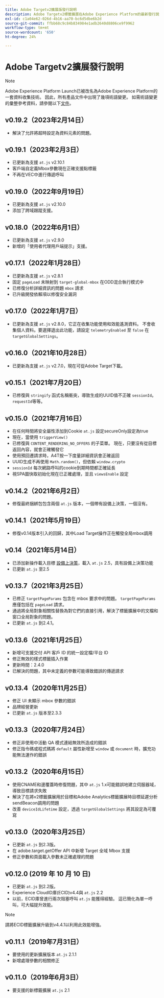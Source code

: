 ```yaml
---
title: Adobe Targetv2擴展版發行說明
description: Adobe Targetv2標籤擴展在Adobe Experience Platform的最新發行說明。
exl-id: c1a04e62-026d-4b16-aa70-bc6d5dbe6b2d
source-git-commit: ffbb68c9c84b834984e1adb2640d8806ce9f9962
workflow-type: tm+mt
source-wordcount: '650'
ht-degree: 24%

---
```


# Adobe Targetv2擴展發行說明

>[!NOTE]
>
>Adobe Experience Platform Launch已被改名為Adobe Experience Platform的一套資料收集技術。 因此，所有產品文件中出現了幾項術語變更。 如需術語變更的彙整參考資料，請參閱以下[文件](../../../term-updates.md)。

## v0.19.2（2023年2月14日）

- 解決了允許將超時設定為資料元素的問題。

## v0.19.1（2023年2月3日）

- 已更新為支援 `at.js` v2.10.1
- 客戶端自定義Mbox參數現在正確支援點標籤
- 不再在VEC中進行傳遞呼叫

## v0.19.0（2022年9月19日）

- 已更新為支援 `at.js` v2.10.0
- 添加了跨域跟蹤支援。

## v0.18.0（2022年6月1日）

- 已更新為支援 `at.js` v2.9.0
- 新增的「使用者代理用戶端提示」支援。

## v0.17.1（2022年1月28日）

- 已更新為支援 `at.js` v2.8.1
- 固定 `pageLoad` 未映射到 `target-global-mbox` 在ODD混合執行模式中
- 已修復分析詳細資訊的問題 `mbox` 請求
- 已升級開發依賴項以修復安全漏洞

## v0.17.0（2022年1月7日）

- 已更新為支援 `at.js` v2.8.0，它正在收集功能使用和效能遙測資料。  不會收集個人資料。要選擇退出此功能，請設定 `telemetryEnabled` 至 `false` 在 `targetGlobalSettings`。

## v0.16.0（2021年10月28日）

- 已更新為支援 `at.js` v2.7.0，現在可從Adobe Target下載。

## v0.15.1（2021年7月20日）

- 已修復與 `stringify` 函式名稱衝突，導致生成的UUID值不正確 `sessionId`。 `requestId`等等。

## v0.15.0（2021年7月16日）

- 在任何時間將安全屬性添加到Cookie `at.js` 設定secureOnly設定為true
- 現在，當使用 `triggerView()`
- 已修復與 `CONTENT_RENDERING_NO_OFFERS` 的子菜單。 現在，只要沒有從目標返回內容，就會正確觸發它
- 使用預回遷請求時，A4T按一下度量詳細資訊會正確返回
- UUID生成不再使用 `Math.random()`，但依賴 `window.crypto`
- `sessionId` 每次網路呼叫的cookie到期時間都正確延長
- 視SPA圖快取初始化現在已正確處理，並且 `viewsEnable` 設定

## v0.14.2（2021年6月2日）

- 修復最終捆綁包包含兩個 `at.js` 版本，一個帶有設備上決策，一個沒有。

## v0.14.1（2021年5月19日）

- 修復v0.14版本引入的回歸，其中Load Target操作正在觸發全局mbox調用

## v0.14（2021年5月14日）

- 已添加新操作載入目標 [設備上決策](./overview.md#load-target-with-on-device-decisioning)，載入 `at.js` 2.5，具有設備上決策功能
- 已更新 `at.js` 至2.5


## v0.13.7（2021年3月25日）

- 已修正 `targetPageParams` 包含在 mbox 要求中的問題。 `targetPageParams` 應僅包括在 `pageLoad` 請求。
- 通過將全局對象相關性替換為對它們的直接引用，解決了標籤擴展中的文檔和窗口全局對象的問題。
- 已更新 `at.js` 到2.4.1。

## v0.13.6（2021年1月25日）

- 新增可支援交付 API 客戶 ID 的統一設定檔/平台 ID
- 修正無效的樣式標籤插入作業
- 更新時間：2.4.0
- 已解決的問題，其中未定義的參數可能導致錯誤的傳遞請求

## v0.13.4（2020年11月25日）

- 修正 UI 未顯示 mbox 參數的錯誤
- 品牌經營更新
- 已更新 `at.js` 版本至2.3.3

## v0.13.3（2020年7月24日）

- 修正非使用中活動 QA 模式連結無效所造成的錯誤
- 修正指令碼或程式碼將 `default` 屬性新增至 `window` 或 `document` 時，擴充功能無法運作的錯誤

## v0.13.2（2020年6月15日）

- 使用CNAME和邊覆蓋時修復問題，其中 `at.js` 1.x可能錯誤地建立伺服器域，導致目標請求失敗
- 解決了在將v2標籤擴展用於目標和Adobe Analytics標籤擴展時目標延遲分析sendBeacon調用的問題
- 改善 `deviceIdLifetime` 設定，透過 `targetGlobalSettings` 將其設定為可覆寫

## v0.13.0（2020年3月25日）

- 已更新 `at.js` 到2.3版。
- 在 adobe.target.getOffer API 中新增 Target 全域 Mbox 支援
- 修正參數和頁面載入參數未正確處理的問題

## v0.12.0 (2019 年 10 月 10 日)

- 已更新 `at.js` 到2.2版。
- Experience CloudID庫(ECID)v4.4與 `at.js` 2.2
- 以前，ECID庫曾進行兩次阻塞呼叫 `at.js` 能獲得經驗。 這已簡化為單一呼叫，可大幅提升效能。

>[!NOTE]
>請將ECID標籤擴展升級到v4.4.1以利用此效能增強。

## v0.11.1（2019年7月31日）

- 要使用的更新擴展版本 `at.js` 2.1.1
- 新增處理參數的相關修正

## v0.11.0（2019年6月3日）

- 要支援的新標籤擴展 `at.js` 2.1
